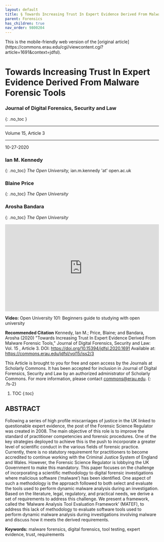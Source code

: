 ```yaml
---
layout: default
title: § Towards Increasing Trust In Expert Evidence Derived From Malware Forensic Tools 
parent: Forensics 
has_children: true
nav_order: 9800204
---
```

<style>
.dont-break-out {
  /* These are technically the same, but use both */
  overflow-wrap: break-word;
  word-wrap: break-word;

  -ms-word-break: break-all;
  /* This is the dangerous one in WebKit, as it breaks things wherever */
  word-break: break-all;
  /* Instead use this non-standard one: */
  word-break: break-word;
}

.youtube-container {
    position: relative;
    width: 100%;
    height: 0;
    padding-bottom: 56.25%;
}
.youtube-video {
    position: absolute;
    top: 0;
    left: 0;
    width: 100%;
    height: 100%;
}

</style>

<div class="dont-break-out" markdown="1">
This is the mobile-friendly web version of the [original article](https://commons.erau.edu/cgi/viewcontent.cgi?article=1691&context=jdfsl).

# Towards Increasing Trust In Expert Evidence Derived From Malware Forensic Tools 

### Journal of Digital Forensics, Security and Law 
{: .no_toc }

***

Volume 15, Article 3

***

10-27-2020
### Ian M. Kennedy 
{: .no_toc}
_The Open University,_ ian.m.kennedy 'at' open.ac.uk

### Blaine Price
{: .no_toc}
_The Open University_

### Arosha Bandara
{: .no_toc}
_The Open University_

<div class="youtube-container">
<iframe width="100%" src="https://www.youtube.com/embed/xzfL61jxSl8" title="YouTube video player" frameborder="0" allow="accelerometer; autoplay; clipboard-write; encrypted-media; gyroscope; picture-in-picture" allowfullscreen class="youtube-video"></iframe>
</div>

**Video:** Open University 101: Beginners guide to studying with open university 


**Recommended Citation**
Kennedy, Ian M.; Price, Blaine; and Bandara, Arosha (2020) "Towards Increasing Trust In Expert Evidence Derived From Malware Forensic Tools," Journal of Digital Forensics, Security and Law: Vol. 15 , Article 3. DOI: https://doi.org/10.15394/jdfsl.2020.1691
Available at: https://commons.erau.edu/jdfsl/vol15/iss2/3

This Article is brought to you for free and open access by the Journals at Scholarly Commons. It has been accepted for inclusion in Journal of Digital Forensics, Security and Law by an authorized administrator of Scholarly Commons. For more information, please contact commons@erau.edu.
{: .fs-2}

1. TOC
{:toc}

## ABSTRACT
Following a series of high profile miscarriages of justice in the UK linked to questionable expert evidence, the post of the Forensic Science Regulator was created in 2008. The main objective of this role is to improve the standard of practitioner competencies and forensic procedures. One of the key strategies deployed to achieve this is the push to incorporate a greater level of scientific conduct in the various fields of forensic practice. Currently, there is no statutory requirement for practitioners to become accredited to continue working with the Criminal Justice System of England and Wales. However, the Forensic Science Regulator is lobbying the UK Government to make this mandatory. This paper focuses on the challenge of incorporating a scientific methodology to digital forensic investigations where malicious software (‘malware’) has been identified. One aspect of such a methodology is the approach followed to both select and evaluate the tools used to perform dynamic malware analysis during an investigation. Based on the literature, legal, regulatory, and practical needs, we derive a set of requirements to address this challenge. We present a framework, called the ‘Malware Analysis Tool Evaluation Framework’ (MATEF), to address this lack of methodology to evaluate software tools used to perform dynamic malware analysis during investigations involving malware and discuss how it meets the derived requirements.

**Keywords:** malware forensics, digital forensics, tool testing, expert evidence, trust, requirements

</div>
